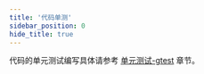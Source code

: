 ```yaml
---
title: '代码单测'
sidebar_position: 0
hide_title: true
---
```


代码的单元测试编写具体请参考 [单元测试-gtest](../../3-组件列表/7-单元测试/0-单元测试-gtest.md) 章节。